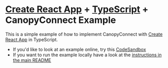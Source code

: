 # [Create React App](https://github.com/facebook/create-react-app) + [TypeScript](https://www.typescriptlang.org/) + CanopyConnect Example

This is a simple example of how to implement CanopyConnect with [Create React App](https://github.com/facebook/create-react-app) in TypeScript.

- If you'd like to look at an example online, try this [CodeSandbox](https://codesandbox.io/s/5rhqm0?file=/README.md)
- If you want to run the example locally have a look at the [instructions in the main README](https://github.com/family/canopy-connect/blob/main/README.md#running-examples-locally)
